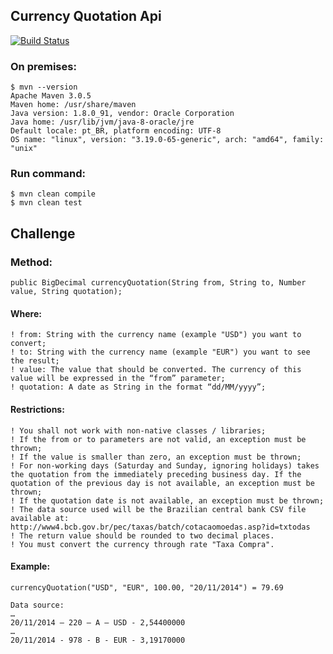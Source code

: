 Currency Quotation Api
----------------------

[![Build Status](https://travis-ci.org/icehofman/currency-quotation-api.svg?branch=master)](https://travis-ci.org/icehofman/currency-quotation-api)

### On premises:
```shell
$ mvn --version
Apache Maven 3.0.5
Maven home: /usr/share/maven
Java version: 1.8.0_91, vendor: Oracle Corporation
Java home: /usr/lib/jvm/java-8-oracle/jre
Default locale: pt_BR, platform encoding: UTF-8
OS name: "linux", version: "3.19.0-65-generic", arch: "amd64", family: "unix"
```

### Run command:
```shell
$ mvn clean compile
$ mvn clean test
```

## Challenge

### Method:
```
public BigDecimal currencyQuotation(String from, String to, Number value, String quotation);
```

#### Where:
```
! from: String with the currency name (example "USD") you want to convert;
! to: String with the currency name (example "EUR") you want to see the result;
! value: The value that should be converted. The currency of this value will be expressed in the “from” parameter;
! quotation: A date as String in the format “dd/MM/yyyy”;
```

#### Restrictions:
```
! You shall not work with non-native classes / libraries;
! If the from or to parameters are not valid, an exception must be thrown;
! If the value is smaller than zero, an exception must be thrown;
! For non-working days (Saturday and Sunday, ignoring holidays) takes the quotation from the immediately preceding business day. If the quotation of the previous day is not available, an exception must be thrown;
! If the quotation date is not available, an exception must be thrown;
! The data source used will be the Brazilian central bank CSV file available at: http://www4.bcb.gov.br/pec/taxas/batch/cotacaomoedas.asp?id=txtodas
! The return value should be rounded to two decimal places.
! You must convert the currency through rate "Taxa Compra".
```

#### Example:
```
currencyQuotation("USD", "EUR", 100.00, "20/11/2014") = 79.69

Data source:
…
20/11/2014 – 220 – A – USD - 2,54400000
…
20/11/2014 - 978 - B - EUR - 3,19170000
```

